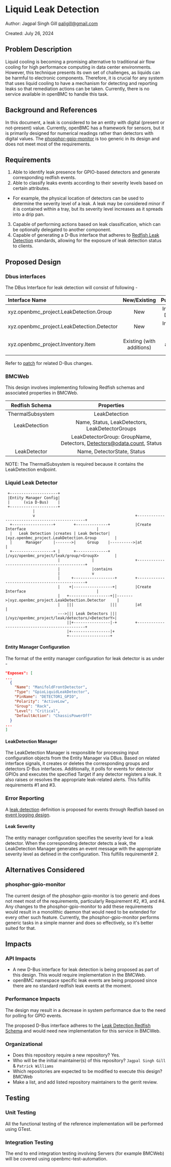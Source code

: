 # Liquid Leak Detection

Author: Jagpal Singh Gill <paligill@gmail.com>

Created: July 26, 2024

## Problem Description

Liquid cooling is becoming a promising alternative to traditional air flow
cooling for high performance computing in data center environments. However,
this technique presents its own set of challenges, as liquids can be harmful to
electronic components. Therefore, it is crucial for any system that uses liquid
cooling to have a mechanism for detecting and reporting leaks so that
remediation actions can be taken. Currently, there is no service available in
openBMC to handle this task.

## Background and References

In this document, a leak is considered to be an entity with digital (present or
not-present) value. Currently, openBMC has a framework for sensors, but it is
primarily designed for numerical readings rather than detectors with digital
values. The
[phosphor-gpio-monitor](https://github.com/openbmc/phosphor-gpio-monitor) is too
generic in its design and does not meet most of the requirements.

## Requirements

1. Able to identify leak presence for GPIO-based detectors and generate
   corresponding redfish events.
2. Able to classify leaks events according to their severity levels based on
   certain attributes.

- For example, the physical location of detectors can be used to determine the
  severity level of a leak. A leak may be considered minor if it is contained
  within a tray, but its severity level increases as it spreads into a drip pan.

3. Capable of performing actions based on leak classification, which can be
   optionally delegated to another component.
4. Capable of generating a D-Bus interface that adheres to
   [Redfish Leak Detection](https://redfish.dmtf.org/schemas/v1/LeakDetection.v1_0_1.json)
   standards, allowing for the exposure of leak detection status to clients.

## Proposed Design

### Dbus interfaces

The DBus Interface for leak detection will consist of following -

| Interface Name                             |       New/Existing        |               Purpose/Updates               |
| :----------------------------------------- | :-----------------------: | :-----------------------------------------: |
| xyz.openbmc_project.LeakDetection.Group    |            New            |       Implements Leak Detector Group        |
| xyz.openbmc_project.LeakDetection.Detector |            New            |          Implements Leak Detector           |
| xyz.openbmc_project.Inventory.Item         | Existing (with additions) | Add inventory associations to Leak Detector |

Refer to
[patch](https://gerrit.openbmc.org/c/openbmc/phosphor-dbus-interfaces/+/73151)
for related D-Bus changes.

### BMCWeb

This design involves implementing following Redfish schemas and associated
properties in BMCWeb.

|  Redfish Schema  |                               Properties                               |
| :--------------: | :--------------------------------------------------------------------: |
| ThermalSubsystem |                             LeakDetection                              |
|  LeakDetection   |            Name, Status, LeakDetectors, LeakDetectorGroups             |
|                  | LeakDetectorGroup: GroupName, Detectors, Detectors@odata.count, Status |
|   LeakDetector   |                      Name, DetectorState, Status                       |

NOTE: The ThermalSubsystem is required because it contains the LeakDetection
endpoint.

### Liquid Leak Detector

```
 +---------------------+
 |Entity Manager Config|
 |      (via D-Bus)    |
 +---------------------+
            |
            v                                            +-----------------------------------------------+
  +------------------+        +--------------+           |Create Interface                               |
  |   Leak Detection |creates | Leak Detector|           |xyz.openbmc_project.LeakDetection.Group        |
  |      Manager     |------->|     Group    |---------->|at                                             |
  +------------------+ |      +--------------+           |/xyz/openbmc_project/leak/group/<GroupX>       |
                       |              |                  +-----------------------------------------------+
                       |              |contains
                       |              v
                       |     +------------------+        +-----------------------------------------------+
                       |    +|-----------------+|        |Create Interface                               |
                       |   +------------------+||------->|xyz.openbmc_project.LeakDetection.Detector     |
                       |   |||                |||        |at                                             |
                       --->||| Leak Detectors |||        |/xyz/openbmc_project/leak/detectors/<DetectorY>|
                           ||+----------------|-+        +-----------------------------------------------+
                           |+-----------------|+
                           +------------------+
```

#### Entity Manager Configuration

The format of the entity manager configuration for leak detector is as under -

```json
"Exposes": [
...
  {
    "Name": "ManifoldFrontDetector",
    "Type": "GpioLiquidLeakDetector",
    "PinName": "DETECTOR1_GPIO",
    "Polarity": "ActiveLow",
    "Group": "Rack",
    "Level": "Critical",
    "DefaultAction": "ChassisPowerOff"
  }
...
]
```

#### LeakDetection Manager

The LeakDetection Manager is responsible for processing input configuration
objects from the Entity Manager via DBus. Based on related interface signals, it
creates or deletes the corresponding groups and detectors D-Bus interfaces.
Additionally, it polls for events for detector GPIOs and executes the specified
Target if any detector registers a leak. It also raises or resolves the
appropriate leak-related alerts. This fulfills requirements #1 and #3.

### Error Reporting

A
[leak detection](https://gerrit.openbmc.org/c/openbmc/phosphor-dbus-interfaces/+/73707)
definition is proposed for events through Redfish based on
[event logging design](https://github.com/openbmc/docs/blob/master/designs/event-logging.md).

#### Leak Severity

The entity manager configuration specifies the severity level for a leak
detector. When the corresponding detector detects a leak, the LeakDetection
Manager generates an event message with the appropriate severity level as
defined in the configuration. This fulfills requirement# 2.

## Alternatives Considered

### phosphor-gpio-monitor

The current design of the phosphor-gpio-monitor is too generic and does not meet
most of the requirements, particularly Requirement #2, #3, and #4. Any changes
to the phosphor-gpio-monitor to add these requirements would result in a
monolithic daemon that would need to be extended for every other such feature.
Currently, the phosphor-gpio-monitor performs generic tasks in a simple manner
and does so effectively, so it's better suited for that.

## Impacts

### API Impacts

- A new D-Bus interface for leak detection is being proposed as part of this
  design. This would require implementation in the BMCWeb.
- openBMC namespace specific leak events are being proposed since there are no
  standard redfish leak events at the moment.

### Performance Impacts

The design may result in a decrease in system performance due to the need for
polling for GPIO events.

The proposed D-Bus interface adheres to the
[Leak Detection Redfish Schema](https://redfish.dmtf.org/schemas/v1/LeakDetection.v1_0_1.json)
and would need new implementation for this service in BMCWeb.

### Organizational

- Does this repository require a new repository? Yes.
- Who will be the initial maintainer(s) of this repository? `Jagpal Singh Gill`
  & `Patrick Williams`
- Which repositories are expected to be modified to execute this design? BMCWeb
- Make a list, and add listed repository maintainers to the gerrit review.

## Testing

### Unit Testing

All the functional testing of the reference implementation will be performed
using GTest.

### Integration Testing

The end to end integration testing involving Servers (for example BMCWeb) will
be covered using openbmc-test-automation.
